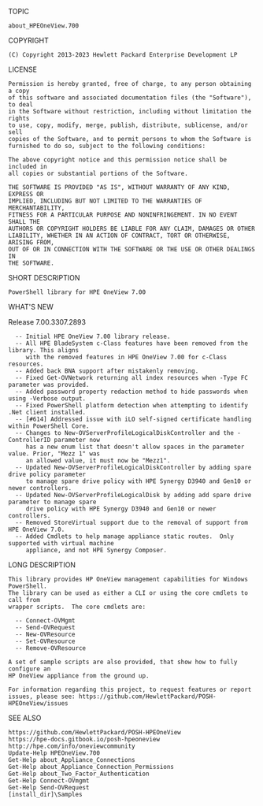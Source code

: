 ﻿TOPIC

    about_HPEOneView.700

COPYRIGHT

    (C) Copyright 2013-2023 Hewlett Packard Enterprise Development LP

LICENSE

    Permission is hereby granted, free of charge, to any person obtaining a copy
    of this software and associated documentation files (the "Software"), to deal
    in the Software without restriction, including without limitation the rights
    to use, copy, modify, merge, publish, distribute, sublicense, and/or sell
    copies of the Software, and to permit persons to whom the Software is
    furnished to do so, subject to the following conditions:

    The above copyright notice and this permission notice shall be included in
    all copies or substantial portions of the Software.

    THE SOFTWARE IS PROVIDED "AS IS", WITHOUT WARRANTY OF ANY KIND, EXPRESS OR
    IMPLIED, INCLUDING BUT NOT LIMITED TO THE WARRANTIES OF MERCHANTABILITY,
    FITNESS FOR A PARTICULAR PURPOSE AND NONINFRINGEMENT. IN NO EVENT SHALL THE
    AUTHORS OR COPYRIGHT HOLDERS BE LIABLE FOR ANY CLAIM, DAMAGES OR OTHER
    LIABILITY, WHETHER IN AN ACTION OF CONTRACT, TORT OR OTHERWISE, ARISING FROM,
    OUT OF OR IN CONNECTION WITH THE SOFTWARE OR THE USE OR OTHER DEALINGS IN
    THE SOFTWARE.

SHORT DESCRIPTION

    PowerShell library for HPE OneView 7.00

WHAT'S NEW

   Release 7.00.3307.2893

      -- Initial HPE OneView 7.00 library release.
      -- All HPE BladeSystem c-Class features have been removed from the library. This aligns
         with the removed features in HPE OneView 7.00 for c-Class resources.
      -- Added back BNA support after mistakenly removing.
      -- Fixed Get-OVNetwork returning all index resources when -Type FC parameter was provided.
      -- Added password property redaction method to hide passwords when using -Verbose output.
      -- Fixed PowerShell platform detection when attempting to identify .Net client installed.
      -- [#614] Addressed issue with iLO self-signed certificate handling within PowerShell Core.
      -- Changes to New-OVServerProfileLogicalDiskController and the -ControllerID parameter now
         has a new enum list that doesn't allow spaces in the parameter value. Prior, "Mezz 1" was
         an allowed value, it must now be "Mezz1".
      -- Updated New-OVServerProfileLogicalDiskController by adding spare drive policy parameter
         to manage spare drive policy with HPE Synergy D3940 and Gen10 or newer controllers.
      -- Updated New-OVServerProfileLogicalDisk by adding add spare drive parameter to manage spare
         drive policy with HPE Synergy D3940 and Gen10 or newer controllers.
      -- Removed StoreVirtual support due to the removal of support from HPE OneView 7.0.
      -- Added Cmdlets to help manage appliance static routes.  Only supported with virtual machine
         appliance, and not HPE Synergy Composer.

LONG DESCRIPTION

    This library provides HP OneView management capabilities for Windows PowerShell.
    The library can be used as either a CLI or using the core cmdlets to call from
    wrapper scripts.  The core cmdlets are:

      -- Connect-OVMgmt
      -- Send-OVRequest
      -- New-OVResource
      -- Set-OVResource
      -- Remove-OVResource

    A set of sample scripts are also provided, that show how to fully configure an
    HP OneView appliance from the ground up.

    For information regarding this project, to request features or report
    issues, please see: https://github.com/HewlettPackard/POSH-HPEOneView/issues


SEE ALSO

    https://github.com/HewlettPackard/POSH-HPEOneView
    https://hpe-docs.gitbook.io/posh-hpeoneview
    http://hpe.com/info/oneviewcommunity
    Update-Help HPEOneView.700
    Get-Help about_Appliance_Connections
    Get-Help about_Appliance_Connection_Permissions
    Get-Help about_Two_Factor_Authentication
    Get-Help Connect-OVmgmt
    Get-Help Send-OVRequest
    [install_dir]\Samples
